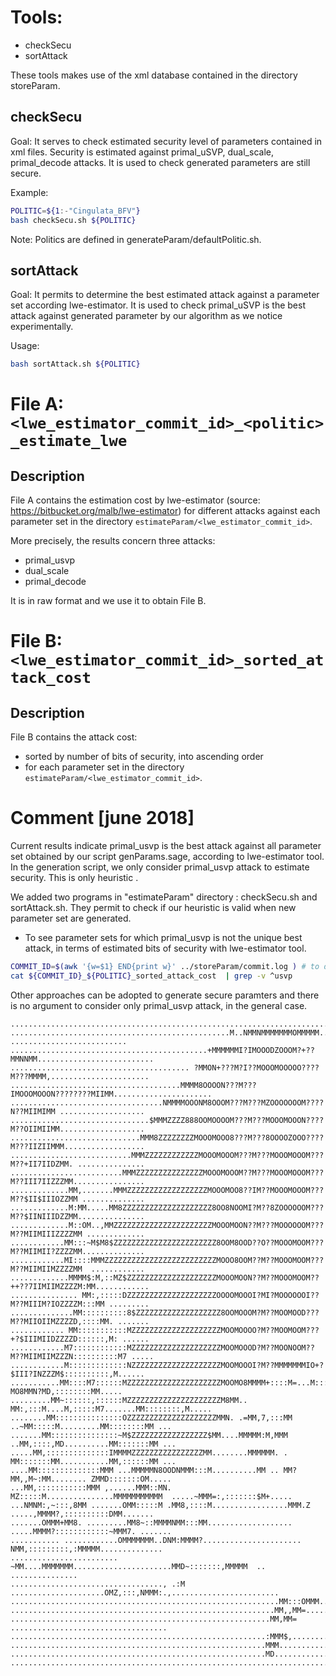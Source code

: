 # Tools:

* checkSecu
* sortAttack

These tools makes use of the xml database contained in the directory storeParam. 



## checkSecu

Goal: It serves to check estimated security level of parameters contained in xml files. Security is estimated against primal_uSVP, dual_scale, primal_decode attacks. It is used to check generated parameters are still secure.


Example:

```sh
POLITIC=${1:-"Cingulata_BFV"}
bash checkSecu.sh ${POLITIC}
```

Note: Politics are defined in generateParam/defaultPolitic.sh.


## sortAttack

Goal: It permits to determine the best estimated attack against a parameter set according lwe-estimator. It is used to check primal_uSVP is the best attack against generated parameter by our algorithm  as we notice experimentally.

Usage:

```sh
bash sortAttack.sh ${POLITIC}
```


# File A:  `<lwe_estimator_commit_id>_<politic>_estimate_lwe`

## Description
File A contains the estimation cost by lwe-estimator (source: https://bitbucket.org/malb/lwe-estimator) for different attacks against each parameter set in the directory `estimateParam/<lwe_estimator_commit_id>`.

More precisely, the results concern three attacks:

* primal_usvp
* dual_scale
* primal_decode

It is in raw format and we use it to obtain File B.

# File B: `<lwe_estimator_commit_id>_sorted_attack_cost`

## Description

File B contains the attack cost:

* sorted by number of bits of security, into ascending order
* for each parameter set in the directory `estimateParam/<lwe_estimator_commit_id>`.


# Comment [june 2018]

Current results indicate primal_usvp is the best attack against all parameter set obtained by our script genParams.sage, according to lwe-estimator tool. 
In the generation script, we only consider primal_usvp attack to estimate security.
This is only heuristic .
 
We added two programs in "estimateParam" directory : checkSecu.sh and sortAttack.sh.
They permit to check if our heuristic is valid when new parameter set are generated.

* To see parameter sets for which primal_usvp is not the unique best attack, in terms of estimated bits of security with lwe-estimator tool.
```sh
COMMIT_ID=$(awk '{w=$1} END{print w}' ../storeParam/commit.log ) # to determine last commit ID in database
cat ${COMMIT_ID}_${POLITIC}_sorted_attack_cost  | grep -v ^usvp
```

Other approaches can be adopted to generate secure paramters and there is no argument to consider only primal_usvp attack, in the general case.



    
    ....................................................................................................
    .................................................M..NMMNMMMMMMMOMMMMM.... ..........................
    ............................................+MMMMMMI?IMOOODZOOOM?+??MMNNMM..........................
    ........................................ ?MMON+???M?I??MOOOMOOOOO????M???MMMM,......................
    ......................................MMMM8OOOON???M???IMOOOMOOON????????MIIMM......................
    ..................................NMMMMOOONM8OOOM???M???MZOOOOOOOM????N??MIIMIMM ...................
    ...............................$MMMZZZZ888OOMOOOOM???M???MOOOMOOON????M??OIIMIIMM...................
    .............................MMM8ZZZZZZZZMOOOMOOO8???M???8OOOOZOOO????M???IIZIIMMM..................
    ...........................MMMZZZZZZZZZZZZMOOOMOOOM???M???MOOOMOOOM???M??+II7IIDZMM. ...............
    .........................MMMZZZZZZZZZZZZZZZMOOOMOOOM??M???MOOOMOOOM???M??III7IIZZZMM................
    .............MM,.......MMMZZZZZZZZZZZZZZZZZZMOOOMOO8??IM??MOOOMOOOM???M??$II$IIIOZZMM ..............
    .............M:MM.....MM8ZZZZZZZZZZZZZZZZZZZZ8OO8NOOMI?M??8ZOOOOOOM???M??$IINIIIDZZMM...............
    .............M::OM..,MMZZZZZZZZZZZZZZZZZZZZZZMOOOMOON??M???MOOOOOOM???M??MIIMIIIZZZZMM .............
    ............MM:::~M$M8$ZZZZZZZZZZZZZZZZZZZZZZZ8OOM8OOD??O??MOOOMOOM???M??MIIMII?ZZZZMM..............
    ............MI::::MMMZZZZZZZZZZZZZZZZZZZZZZZZZMOOO8OOM??M??MOOOMOOM???M??MIIMIIMZZZZMM  ............
    .............MMMM$:M,::MZ$ZZZZZZZZZZZZZZZZZZZZMOOOMOON??M??MOOOMOOM??++??7IIMIIMZZZZM:MM............
    ............... MM:,:::::DZZZZZZZZZZZZZZZZZZZZOOOOMOOOI?MI?MOOOOOOI??M??MIIIM?IOZZZZM:::MM .........
    ..............MM::::::::::8$ZZZZZZZZZZZZZZZZZZZ8OOMOOOM?M??MOOMOOD???M??MIIOIIMZZZZD,::::MM. .......
    ............ MM:::::::::::MZZZZZZZZZZZZZZZZZZZZMOOMOOOO?M??MOOMOOM???+?$IIIMIIDZZZZD::::::,M: ......
    ............M7::::::::::::MZZZZZZZZZZZZZZZZZZZZMOOMOOOD?M??MOONOOM??M??MIIMIIMZZZN::::::::::M7 .....
    ............M:::::::::::::NZZZZZZZZZZZZZZZZZZZZMOOMOOOI?M??MMMMMMMIO+?$III?INZZZM$::::::::::,M......
    ...........MM::::M7::::::MZZZZZZZZZZZZZZZZZZZZZMOOMO8MMMM+::::M=...M::::M~?MO8MMN?MD,::::::::MM.....
    .........MM~::::::,::::::MZZZZZZZZZZZZZZZZZZZZZM8MM..  MM:,:::M....M,:::::M7.......MM::::::::,M.....
    ........MM:::::::::::::::OZZZZZZZZZZZZZZZZZZZZMMN. .=MM,7,:::MM ..~MM:::::M.........MM::::::::MM ...
    .......MM:::::::::::::::~M$ZZZZZZZZZZZZZZZZZ$MM....MMMMM:M,MMM ..MM,::::,MD..........MM:::::::MM ...
    .....MM,::::::::::::::IMMMMZZZZZZZZZZZZZZZZMM........MMMMMM. . MM:::::::MM...........MM,::::::MM ...
    ....MM::::::::::::::MMM ...MMMMMN8OODNMMM:::M..........MM .. MM?MM,,M~:MM........ ZMMD:::::::OM.....
    ...MM,:::::::::::MMM ,......MMM::MN. MZ:::::M...............MMMMMMMMMMM  .....~MMM=:,:::::::$M+.....
    ...NMNM:,~:::,8MM .......OMM:::::M .MM8,::::M.................MMM.Z .....,MMMM?,::::::::::DMM.......
    .......OMMM+MM8. .........MM8~::MMMMNMM:::MM................... .....MMMM?::::::::::::~MMM7. .......
    ........... ............OMMMMMMM..DNM:MMMM?...................... NMM,:::::::::,:MMMMM..............
    ........................   ~MM....MMMMMMM......................MMD~:::::::,MMMMM  .. ...............
    .................................., .:M .....................OMZ,:::,NMMM:.,........................
    ............................................................MM:::OMMM...............................
    ...........................................................MM,,MM=..................................
    ..........................................................MM,MM= ...................................
    .........................................................:MMM$,.....................................
    .........................................................MMM........................................
    .........................................................MD.........................................
    ....................................................................................................
    
